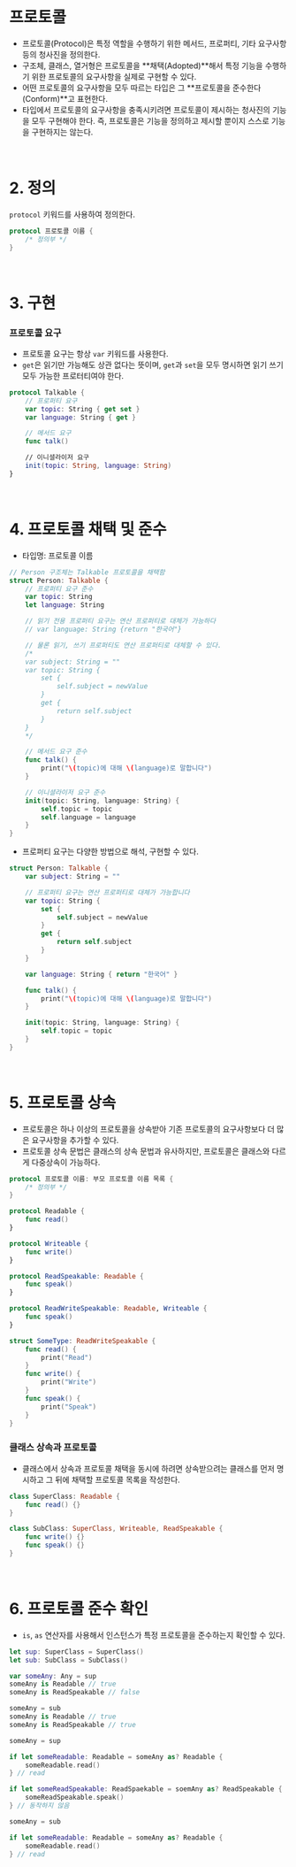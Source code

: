 # 프로토콜

- 프로토콜(Protocol)은 특정 역할을 수행하기 위한 메서드, 프로퍼티, 기타 요구사항 등의 청사진을 정의한다.
- 구조체, 클래스, 열거형은 프로토콜을 **채택(Adopted)**해서 특정 기능을 수행하기 위한 프로토콜의 요구사항을 실제로 구현할 수 있다.
- 어떤 프로토콜의 요구사항을 모두 따르는 타입은 그 **프로토콜을 준수한다(Conform)**고 표현한다.
- 타입에서 프로토콜의 요구사항을 충족시키려면 프로토콜이 제시하는 청사진의 기능을 모두 구현해야 한다. 즉, 프로토콜은 기능을 정의하고 제시할 뿐이지 스스로 기능을 구현하지는 않는다.

<br>

# 2. 정의

`protocol` 키워드를 사용하여 정의한다.

```Swift
protocol 프로토콜 이름 {
    /* 정의부 */
}
```

<br>

# 3. 구현

### 프로토콜 요구

- 프로토콜 요구는 항상 `var` 키워드를 사용한다.
- `get`은 읽기만 가능해도 상관 없다는 뜻이며, `get`과 `set`을 모두 명시하면 읽기 쓰기 모두 가능한 프로터티여야 한다.

```Swift
protocol Talkable {
    // 프로퍼티 요구
    var topic: String { get set }
    var language: String { get }

    // 메서드 요구
    func talk()

    // 이니셜라이저 요구
    init(topic: String, language: String)
}
```

<br>

# 4. 프로토콜 채택 및 준수

- 타입명: 프로토콜 이름

```Swift
// Person 구조체는 Talkable 프로토콜을 채택함
struct Person: Talkable {
    // 프로퍼티 요구 준수
    var topic: String
    let language: String

    // 읽기 전용 프로퍼티 요구는 연산 프로퍼티로 대체가 가능하다
    // var language: String {return "한국어"}

    // 물론 읽기, 쓰기 프로퍼티도 연산 프로퍼티로 대체할 수 있다.
    /*
    var subject: String = ""
    var topic: String {
        set {
            self.subject = newValue
        }
        get {
            return self.subject
        }
    }
    */

    // 메서드 요구 준수
    func talk() {
        print("\(topic)에 대해 \(language)로 말합니다")
    }

    // 이니셜라이저 요구 준수
    init(topic: String, language: String) {
        self.topic = topic
        self.language = language
    }
}
```

- 프로퍼티 요구는 다양한 방법으로 해석, 구현할 수 있다.

```Swift
struct Person: Talkable {
    var subject: String = ""

    // 프로퍼티 요구는 연산 프로퍼티로 대체가 가능합니다
    var topic: String {
        set {
            self.subject = newValue
        }
        get {
            return self.subject
        }
    }

    var language: String { return "한국어" }

    func talk() {
        print("\(topic)에 대해 \(language)로 말합니다")
    }

    init(topic: String, language: String) {
        self.topic = topic
    }
}
```

<br>

# 5. 프로토콜 상속

- 프로토콜은 하나 이상의 프로토콜을 상속받아 기존 프로토콜의 요구사항보다 더 많은 요구사항을 추가할 수 있다.
- 프로토콜 상속 문법은 클래스의 상속 문법과 유사하지만, 프로토콜은 클래스와 다르게 다중상속이 가능하다.

```Swift
protocol 프로토콜 이름: 부모 프로토콜 이름 목록 {
    /* 정의부 */
}

protocol Readable {
    func read()
}

protocol Writeable {
    func write()
}

protocol ReadSpeakable: Readable {
    func speak()
}

protocol ReadWriteSpeakable: Readable, Writeable {
    func speak()
}

struct SomeType: ReadWriteSpeakable {
    func read() {
        print("Read")
    }
    func write() {
        print("Write")
    }
    func speak() {
        print("Speak")
    }
}
```

### 클래스 상속과 프로토콜

- 클래스에서 상속과 프로토콜 채택을 동시에 하려면 상속받으려는 클래스를 먼저 명시하고 그 뒤에 채택할 프로토콜 목록을 작성한다.

```Swift
class SuperClass: Readable {
    func read() {}
}

class SubClass: SuperClass, Writeable, ReadSpeakable {
    func write() {}
    func speak() {}
}
```

<br>

# 6. 프로토콜 준수 확인

- `is`, `as` 연산자를 사용해서 인스턴스가 특정 프로토콜을 준수하는지 확인할 수 있다.

```Swift
let sup: SuperClass = SuperClass()
let sub: SubClass = SubClass()

var someAny: Any = sup
someAny is Readable // true
someAny is ReadSpeakable // false

someAny = sub
someAny is Readable // true
someAny is ReadSpeakable // true

someAny = sup

if let someReadable: Readable = someAny as? Readable {
    someReadable.read()
} // read

if let someReadSpeakable: ReadSpaekable = soemAny as? ReadSpeakable {
    someReadSpeakable.speak()
} // 동작하지 않음

someAny = sub

if let someReadable: Readable = someAny as? Readable {
    someReadable.read()
} // read
```
